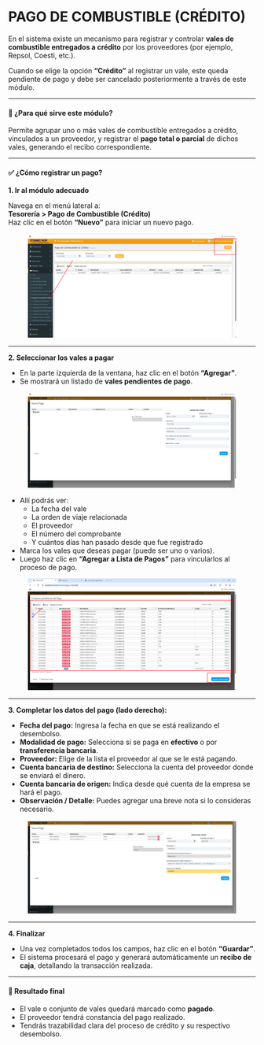 # PAGO DE COMBUSTIBLE (CRÉDITO)

En el sistema existe un mecanismo para registrar y controlar **vales de combustible entregados a crédito** por los proveedores (por ejemplo, Repsol, Coesti, etc.).

Cuando se elige la opción **“Crédito”** al registrar un vale, este queda pendiente de pago y debe ser cancelado posteriormente a través de este módulo.

***

#### 🧭 ¿Para qué sirve este módulo?

Permite agrupar uno o más vales de combustible entregados a crédito, vinculados a un proveedor, y registrar el **pago total o parcial** de dichos vales, generando el recibo correspondiente.

***

#### ✅ ¿Cómo registrar un pago?

**1. Ir al módulo adecuado**

Navega en el menú lateral a:\
**Tesorería > Pago de Combustible (Crédito)**\
Haz clic en el botón **“Nuevo”** para iniciar un nuevo pago.

<figure><img src="../../../.gitbook/assets/image (11).png" alt=""><figcaption></figcaption></figure>

***

**2. Seleccionar los vales a pagar**

* En la parte izquierda de la ventana, haz clic en el botón **“Agregar”**.
* Se mostrará un listado de **vales pendientes de pago**.

<figure><img src="../../../.gitbook/assets/image (14).png" alt=""><figcaption></figcaption></figure>

* Allí podrás ver:
  * La fecha del vale
  * La orden de viaje relacionada
  * El proveedor
  * El número del comprobante
  * Y cuántos días han pasado desde que fue registrado
* Marca los vales que deseas pagar (puede ser uno o varios).
* Luego haz clic en **“Agregar a Lista de Pagos”** para vincularlos al proceso de pago.

<figure><img src="../../../.gitbook/assets/image (13).png" alt=""><figcaption></figcaption></figure>

***

**3. Completar los datos del pago (lado derecho):**

* **Fecha del pago:** Ingresa la fecha en que se está realizando el desembolso.
* **Modalidad de pago:** Selecciona si se paga en **efectivo** o por **transferencia bancaria**.
* **Proveedor:** Elige de la lista el proveedor al que se le está pagando.
* **Cuenta bancaria de destino:** Selecciona la cuenta del proveedor donde se enviará el dinero.
* **Cuenta bancaria de origen:** Indica desde qué cuenta de la empresa se hará el pago.
* **Observación / Detalle:** Puedes agregar una breve nota si lo consideras necesario.

<figure><img src="../../../.gitbook/assets/image (15).png" alt=""><figcaption></figcaption></figure>

***

**4. Finalizar**

* Una vez completados todos los campos, haz clic en el botón **“Guardar”**.
* El sistema procesará el pago y generará automáticamente un **recibo de caja**, detallando la transacción realizada.

***

#### 📄 Resultado final

* El vale o conjunto de vales quedará marcado como **pagado**.
* El proveedor tendrá constancia del pago realizado.
* Tendrás trazabilidad clara del proceso de crédito y su respectivo desembolso.
